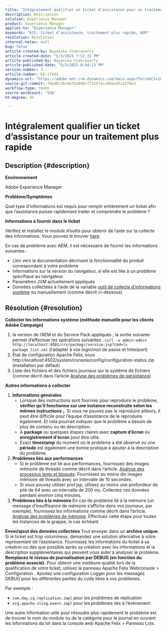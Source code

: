 ```yaml
---
title: "Intégralement qualifier un ticket d’assistance pour un traitement plus rapide"
description: Description
solution: Experience Manager
product: Experience Manager
applies-to: "Experience Manager"
keywords: "KCS, ticket d’assistance, traitement plus rapide, AEM"
resolution: Resolution
internal-notes: null
bug: false
article-created-by: Nayanika Chakravarty
article-created-date: "5/3/2023 7:57:31 PM"
article-published-by: Nayanika Chakravarty
article-published-date: "5/3/2023 8:44:13 PM"
version-number: 3
article-number: KA-17494
dynamics-url: "https://adobe-ent.crm.dynamics.com/main.aspx?forceUCI=1&pagetype=entityrecord&etn=knowledgearticle&id=18461fbc-ece9-ed11-a7c6-6045bd006b25"
source-git-commit: 70ad6c3bcbb7b1680c77315f4cc9bbad5c22f0e3
workflow-type: tm+mt
source-wordcount: '550'
ht-degree: 4%

---
```


# Intégralement qualifier un ticket d’assistance pour un traitement plus rapide

## Description {#description}


<b>Environnement</b>

Adobe Experience Manager

<b>Problème/Symptômes</b>

Quel type d’informations est requis pour remplir entièrement un ticket afin que l’assistance puisse rapidement traiter et comprendre le problème ?

<b>Informations à fournir dans le ticket</b>

Vérifiez et installez le module d’outils pour obtenir de l’aide sur la collecte des informations. Vous pouvez le trouver [here](https://helpx.adobe.com/experience-manager/kb/index/tools.html).

En cas de problème avec AEM, il est nécessaire de fournir les informations suivantes :

- Lien vers la documentation décrivant la fonctionnalité du produit correspondant à votre problème
- Informations sur la version du navigateur, si elle est liée à un problème spécifique au navigateur.
- Paramètres JVM actuellement appliqués
- Données collectées à l’aide de la variable [outil de collecte d’informations système](https://helpx.adobe.com/experience-manager/kb/support-info-collector.html) ou manuellement (comme décrit ci-dessous)



## Résolution {#resolution}

<b>Collecter les informations système (méthode manuelle pour les clients Adobe Campaign)</b>
1. la version de l’AEM et du Service Pack appliqués ; la sortie suivante permet d’effectuer les opérations suivantes : `curl -u admin:admin http://localhost:4502/crx/packmgr/service.jsp?cmd=ls  package_list.xml` (l’adapter à vos login/mot de passe et hôte/port)
2. État de configuration Apache Felix, sous http://localhost:4502/system/console/config/configuration-status.zip (installation par défaut)
3. Liste des fichiers et des fichiers journaux sur le système de fichiers (comme décrit dans l’article [Analyse des problèmes de persistance](https://helpx.adobe.com/experience-manager/kb/AnalyzePersistenceProblems.html))

<b>Autres informations à collecter</b>
1. <b>Informations générales</b>
   - Lorsque des instructions sont fournies pour reproduire le problème, <b>vérifier qu’il fonctionne sur une instance reconstruite selon les mêmes instructions ;</b>. Si vous ne pouvez pas le reproduire ailleurs, il peut être difficile pour l’équipe d’assistance de le reproduire également. Et cela pourrait indiquer que le problème a besoin de plus de contenu ou de description.
   - A <b>package</b> ou quelques étapes claires avec <b>capture d’écran</b> ou <b>enregistrement d&#39;écran</b> peut être utile.
   - Exact <b>timestamp</b> du moment où le problème a été observé ou une <b>période</b> est également une bonne pratique à ajouter à la description du problème.
2. <b>Problèmes liés aux performances</b>
   - Si le problème est lié aux performances, fournissez des images mémoire de threads comme décrit dans l’article. [Analyse des processus lents et bloqués](https://helpx.adobe.com/fr/experience-manager/kb/AnalyzeSlowAndBlockedProcesses.html). Fournissez au moins dix images mémoire de threads avec un intervalle de 10 secondes.
   - Si vous pouvez utiliser prof.jsp, utilisez au moins une profondeur de pile de 64 avec un intervalle de 200 ms. Collectez ces données pendant environ cinq minutes.
3. <b>Problèmes liés à la mémoire</b>    En cas de problème lié à la mémoire (un message d’insuffisance de mémoire s’affiche dans vos journaux, par exemple), fournissez les informations comme décrit dans l’article. [Analyse des problèmes de mémoire](https://experienceleague.adobe.com/docs/experience-cloud-kcs/kbarticles/KA-17482.html?lang=fr). Effectuez cette étape pour toutes les instances de la grappe, le cas échéant.

<b>Envoi/ajout des données collectées</b>
Tout envoyer dans un <b>archive unique</b>. Si le ticket est trop volumineux, demandez une solution alternative à votre représentant de l’assistance. Fournissez les informations du ticket à sa création ou dès que possible après sa création avec les informations et la description supplémentaires qui peuvent vous aider à analyser le problème.
<b>Remplacez le niveau de journalisation par DEBUG (en fonction du problème associé).</b>
Pour obtenir une meilleure qualité lors de la qualification de votre ticket, utilisez le panneau Apache Felix Webconsole > Configuration . Ajoutez une configuration Logger pour les messages DEBUG pour les différentes parties du code liées à vos problèmes.

Par exemple :

- `com.day.cq.replication.impl` pour les problèmes de réplication
- `org.apache.sling.event.impl` pour les problèmes liés à l’évènement



Une autre information utile pour résoudre plus rapidement le problème est de trouver le nom du module ou de la catégorie pour le journal en ouvrant les informations du lot dans la console web Apache Felix > Panneau Lots.
